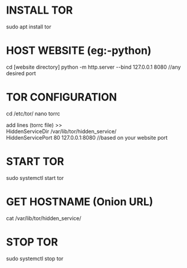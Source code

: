 # INSTALL TOR
sudo apt install tor

# HOST WEBSITE (eg:-python)
cd [website directory]
python -m http.server --bind 127.0.0.1 8080 //any desired port

# TOR CONFIGURATION
cd /etc/tor/
nano torrc

add lines (torrc file) >> <br/>
          HiddenServiceDir /var/lib/tor/hidden_service/ <br />
          HiddenServicePort 80 127.0.0.1:8080 //based on your website port

# START TOR
sudo systemctl start tor

# GET HOSTNAME (Onion URL)

cat /var/lib/tor/hidden_service/

# STOP TOR
sudo systemctl stop tor
            
